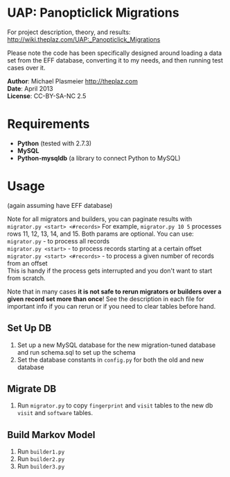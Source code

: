 UAP: Panopticlick Migrations
===

For project description, theory, and results:
http://wiki.theplaz.com/UAP:_Panopticlick_Migrations

Please note the code has been specifically designed around loading a data set from the EFF database,
converting it to my needs, and then running test cases over it.

**Author**: Michael Plasmeier http://theplaz.com  
**Date**: April 2013  
**License**: CC-BY-SA-NC 2.5

# Requirements
* **Python** (tested with 2.7.3)
* **MySQL**
* **Python-mysqldb** (a library to connect Python to MySQL)

# Usage
(again assuming have EFF database)

Note for all migrators and builders, you can paginate results with ```migrator.py <start> <#records>```
For example, ```migrator.py 10 5``` processes rows 11, 12, 13, 14, and 15.
Both params are optional.  You can use:  
```migrator.py``` - to process all records  
```migrator.py <start>``` - to process records starting at a certain offset  
```migrator.py <start> <#records>``` - to process a given number of records from an offset  
This is handy if the process gets interrupted and you don't want to start from scratch.

Note that in many cases **it is not safe to rerun migrators or builders over a given record set more than once**!
See the description in each file for important info if you can rerun or if you need to clear tables before hand.

## Set Up DB
1. Set up a new MySQL database for the new migration-tuned database and run schema.sql to set up the schema  
1. Set the database constants in ```config.py``` for both the old and new database

## Migrate DB
1. Run ```migrator.py``` to copy ```fingerprint``` and ```visit``` tables to the new db ```visit``` and ```software``` tables.

## Build Markov Model
1. Run ```builder1.py```
1. Run ```builder2.py```
1. Run ```builder3.py```